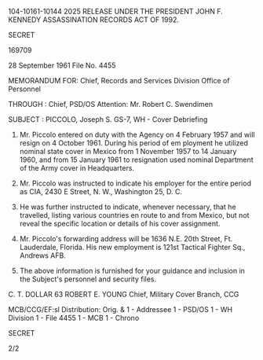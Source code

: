 104-10161-10144 2025 RELEASE UNDER THE PRESIDENT JOHN F. KENNEDY ASSASSINATION RECORDS ACT OF 1992.

SECRET

169709

28 September 1961
File No. 4455

MEMORANDUM FOR: Chief, Records and Services Division
Office of Personnel

THROUGH : Chief, PSD/OS
Attention: Mr. Robert C. Swendimen

SUBJECT : PICCOLO, Joseph S.
GS-7, WH - Cover Debriefing

1. Mr. Piccolo entered on duty with the Agency on 4 February
1957 and will resign on 4 October 1961. During his period of em
ployment he utilized nominal state cover in Mexico from 1 November
1957 to 14 January 1960, and from 15 January 1961 to resignation used
nominal Department of the Army cover in Headquarters.

2. Mr. Piccolo was instructed to indicate his employer for the
entire period as CIA, 2430 E Street, N. W., Washington 25, D. C.

3. He was further instructed to indicate, whenever necessary,
that he travelled, listing various countries en route to and from
Mexico, but not reveal the specific location or details of his cover
assignment.

4. Mr. Piccolo's forwarding address will be 1636 N.E. 20th Street,
Ft. Lauderdale, Florida. His new employment is 121st Tactical Fighter
Sq., Andrews AFB.

5. The above information is furnished for your guidance and
inclusion in the Subject's personnel and security files.

C. T. DOLLAR
63
ROBERT E. YOUNG
Chief, Military Cover Branch, CCG

MCB/CCG/EF:sl
Distribution:
Orig. & 1 - Addressee
1 - PSD/OS
1 - WH Division
1 - File 4455
1 - MCB
1 - Chrono

SECRET

2/2
